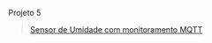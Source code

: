 Projeto 5

> [Sensor de Umidade com monitoramento MQTT](https://github.com/AquilesBurlamaqui/InternetDasCoisas/blob/master/projeto5/Alexandre/Sensor%20de%20umidade%20MQTT.html)
